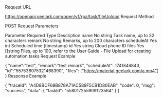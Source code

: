 Request URL

https://openapi.geelark.com/open/v1/rpa/task/fileUpload
Request Method

POST
Request Parameters

Parameter	Required	Type	Description
name	No	string	Task name, up to 32 characters
remark	No	string	Remarks, up to 200 characters
scheduleAt	Yes	int	Scheduled time (timestamp)
id	Yes	string	Cloud phone ID
files	Yes	[]string	Files, up to 100, refer to the User Guide - File Upload for creating automation tasks
Request Example

{
    "name":"test",
    "remark":"test remark",
    "scheduleAt": 1741846843,
    "id":"557536075321468390",
    "files": ["https://material.geelark.com/a.mp4"]
}
Response Example

{
    "traceId": "A4D8BCF69B878A71AC589F5CB1D80EAB",
    "code": 0,
    "msg": "success",
    "data": {
        "taskId": "558017255909123564"
    }
}
